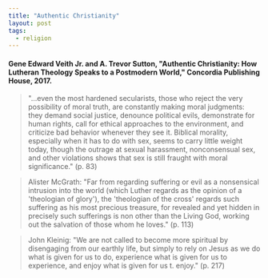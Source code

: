 ```yaml
---
title: "Authentic Christianity"
layout: post
tags:
  - religion
---
```


#### Gene Edward Veith Jr. and A. Trevor Sutton, "Authentic Christianity: How Lutheran Theology Speaks to a Postmodern World," Concordia Publishing House, 2017.

> "...even the most hardened secularists, those who reject the very possibility of moral truth, are constantly making moral judgments: they demand social justice, denounce political evils, demonstrate for human rights, call for ethical approaches to the environment, and criticize bad behavior whenever they see it. Biblical morality, especially when it has to do with sex, seems to carry little weight today, though the outrage at sexual harassment, nonconsensual sex, and other violations shows that sex is still fraught with moral significance." (p. 83)

> Alister McGrath: "Far from regarding suffering or evil as a nonsensical intrusion into the world (which Luther regards as the opinion of a 'theologian of glory'), the 'theologian of the cross' regards such suffering as his most precious treasure, for revealed and yet hidden in precisely such sufferings is non other than the Living God, working out the salvation of those whom he loves." (p. 113)

> John Kleinig: "We are not called to become more spiritual by disengaging from our earthly life, but simply to rely on Jesus as we do what is given for us to do, experience what is given for us to experience, and enjoy what is given for us t. enjoy." (p. 217)
